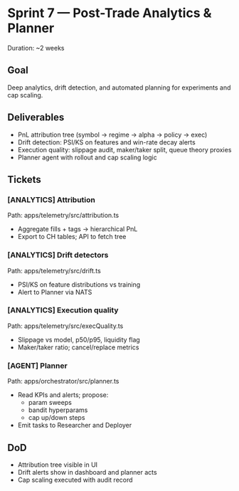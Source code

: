 # Sprint 7 — Post-Trade Analytics & Planner

Duration: ~2 weeks

## Goal

Deep analytics, drift detection, and automated planning for experiments and cap scaling.

## Deliverables

- PnL attribution tree (symbol → regime → alpha → policy → exec)
- Drift detection: PSI/KS on features and win-rate decay alerts
- Execution quality: slippage audit, maker/taker split, queue theory proxies
- Planner agent with rollout and cap scaling logic

## Tickets

### [ANALYTICS] Attribution

Path: apps/telemetry/src/attribution.ts

- Aggregate fills + tags → hierarchical PnL
- Export to CH tables; API to fetch tree

### [ANALYTICS] Drift detectors

Path: apps/telemetry/src/drift.ts

- PSI/KS on feature distributions vs training
- Alert to Planner via NATS

### [ANALYTICS] Execution quality

Path: apps/telemetry/src/execQuality.ts

- Slippage vs model, p50/p95, liquidity flag
- Maker/taker ratio; cancel/replace metrics

### [AGENT] Planner

Path: apps/orchestrator/src/planner.ts

- Read KPIs and alerts; propose:
  - param sweeps
  - bandit hyperparams
  - cap up/down steps
- Emit tasks to Researcher and Deployer

## DoD

- Attribution tree visible in UI
- Drift alerts show in dashboard and planner acts
- Cap scaling executed with audit record
